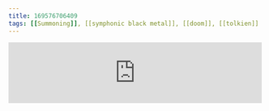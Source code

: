 ```yaml
---
title: 169576706409
tags: [[Summoning]], [[symphonic black metal]], [[doom]], [[tolkien]]
---
```

<iframe allowtransparency="true" class="bandcamp_audio_player" frameborder="0" height="120" src="https://bandcamp.com/EmbeddedPlayer/size=medium/bgcol=ffffff/linkcol=0687f5/notracklist=true/transparent=true/track=549100919/" width="500"></iframe>